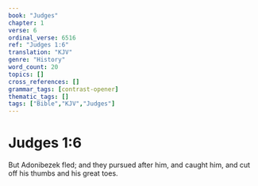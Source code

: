 ```yaml
---
book: "Judges"
chapter: 1
verse: 6
ordinal_verse: 6516
ref: "Judges 1:6"
translation: "KJV"
genre: "History"
word_count: 20
topics: []
cross_references: []
grammar_tags: [contrast-opener]
thematic_tags: []
tags: ["Bible","KJV","Judges"]
---
```


# Judges 1:6

But Adonibezek fled; and they pursued after him, and caught him, and cut off his thumbs and his great toes.
